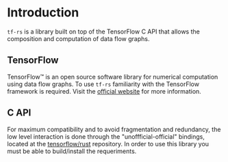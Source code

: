 # Introduction

`tf-rs` is a library built on top of the TensorFlow C API that allows the composition and computation of data flow graphs.

## TensorFlow

TensorFlow™ is an open source software library for numerical computation using data flow graphs. To use `tf-rs` familiarity with the TensorFlow framework is required. Visit the [official website](https://www.tensorflow.org/) for more information.

## C API

For maximum compatibility and to avoid fragmentation and redundancy, the low level interaction is done through the "unoffficial-official" bindings, located at the [tensorflow/rust](https://github.com/tensorflow/rust) repository. In order to use this library you must be able to build/install the requeriments.
